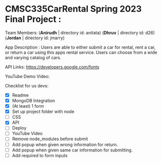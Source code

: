 # CMSC335CarRental Spring 2023 Final Project : 

Team Members:
(**Anirudh**  | directory id: anitata)
(**Dhruv**    | directory id: d26)
(**Jordan**   | directory id: jmarry)

App Description :
Users are able to either submit a car for rental, rent a car, or return a car using 
this apps rental service. Users can choose from a wide and varying catalog of cars.

API Links:
https://developers.google.com/fonts

YouTube Demo Video:

Checklist for us devs:
- [x] Readme
- [x] MongoDB Integration
- [x] (At least) 1 form
- [x] Set up project folder with node 
- [ ] CSS
- [x] API
- [ ] Deploy
- [ ] YouTube Video
- [ ] Remove node_modules before submit
- [ ] Add popup when given wrong information for return.
- [ ] Add popup when given same car information for submitting.
- [ ] Add required to form inputs
